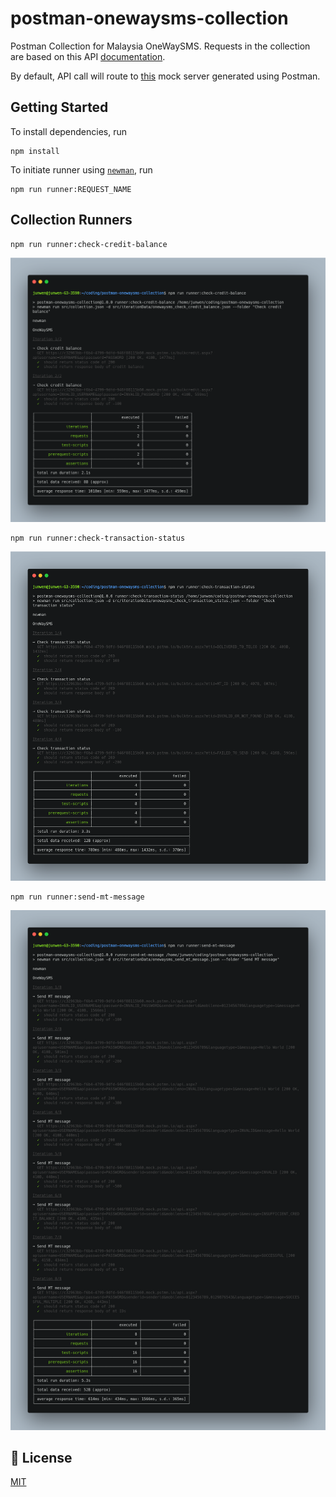 # postman-onewaysms-collection

Postman Collection for Malaysia OneWaySMS. Requests in the collection are based on this API [documentation](http://smsd2.onewaysms.sg/api.pdf).

By default, API call will route to [this](https://www.postman.com/junwen-k/workspace/onewaysms/mock/c32963bb-f6b4-4799-9dfd-946f88115b60) mock server generated using Postman.

## Getting Started

To install dependencies, run

    npm install

To initiate runner using [`newman`](https://www.npmjs.com/package/newman), run

    npm run runner:REQUEST_NAME

## Collection Runners

    npm run runner:check-credit-balance

![Check Credit Balance](./assets/check-credit-balance.png "Check Credit Balance")

    npm run runner:check-transaction-status

![Check Transaction Status](./assets/check-transaction-status.png "Check Transaction Status")

    npm run runner:send-mt-message

![Send MT Message](./assets/send-mt-message.png "Send MT Message")

## 📜 License

[MIT](./LICENSE)
